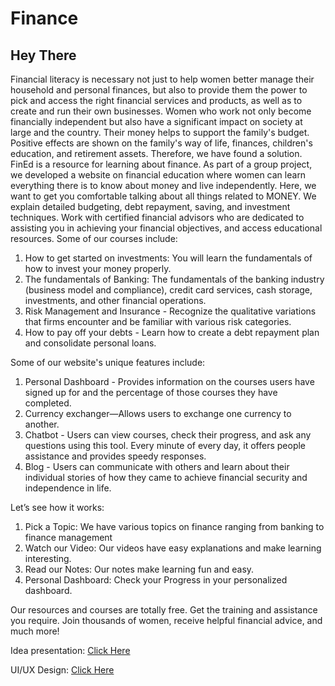 # Finance 

## Hey There

Financial literacy is necessary not just to help women better manage their household and personal finances, but also to provide them the power to pick and access the right financial services and products, as well as to create and run their own businesses. Women who work not only become financially independent but also have a significant impact on society at large and the country. Their money helps to support the family's budget. Positive effects are shown on the family's way of life, finances, children's education, and retirement assets.
Therefore, we have found a solution. FinEd is a resource for learning about finance.
As part of a group project, we developed a website on financial education where women can learn everything there is to know about money and live independently. Here, we want to get you comfortable talking about all things related to MONEY. 
We explain detailed budgeting, debt repayment, saving, and investment techniques. Work with certified financial advisors who are dedicated to assisting you in achieving your financial objectives, and access educational resources.
Some of our courses include:
1. How to get started on investments: You will learn the fundamentals of how to invest your money properly.
2. The fundamentals of Banking: The fundamentals of the banking industry (business model and compliance), credit card services, cash storage, investments, and other financial operations.
3. Risk Management and Insurance - Recognize the qualitative variations that firms encounter and be familiar with various risk categories.
4. How to pay off your debts - Learn how to create a debt repayment plan and consolidate personal loans.


Some of our website's unique features include:

1.	 Personal Dashboard - Provides information on the courses users have signed up for and the percentage of those courses they have completed.
2.	 Currency exchanger—Allows users to exchange one currency to another.
3.	Chatbot - Users can view courses, check their progress, and ask any questions using this tool. Every minute of every day, it offers people assistance and provides speedy responses.
4.	 Blog - Users can communicate with others and learn about their individual stories of how they came to achieve financial security and independence in life.

Let’s see how it works:
1.	Pick a Topic: We have various topics on finance ranging from banking to finance management
2.	Watch our Video: Our videos have easy explanations and make learning interesting.
3.	Read our Notes: Our notes make learning fun and easy. 
4.	Personal Dashboard: Check your Progress in your personalized dashboard.

Our resources and courses are totally free. Get the training and assistance you require. Join thousands of women, receive helpful financial advice, and much more!


Idea presentation: [Click Here](https://www.canva.com/design/DAFDynUfMQg/Bnznj3D-HNAwqzgGJyO-NA/view?utm_content=DAFDynUfMQg&utm_campaign=designshare&utm_medium=link2&utm_source=sharebutton)

UI/UX Design: [Click Here](https://www.figma.com/file/My6g1bRiW7FSlotc46EH5n/finance?node-id=152%3A16)

